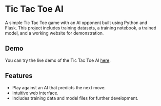 # Tic Tac Toe AI

A simple Tic Tac Toe game with an AI opponent built using Python and Flask. This project includes training datasets, a training notebook, a trained model, and a working website for demonstration.

## Demo

You can try the live demo of the Tic Tac Toe AI [here]([https://yourwebsite.com](https://bijayakumartamang.com.np/tic-tac-toe)).

## Features

- Play against an AI that predicts the next move.
- Intuitive web interface.
- Includes training data and model files for further development.


